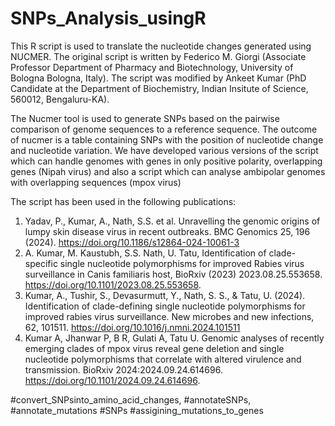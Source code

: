 # SNPs_Analysis_usingR
This R script is used to translate the nucleotide changes generated using NUCMER. The original script is written by Federico M. Giorgi (Associate Professor Department of Pharmacy and Biotechnology, University of Bologna Bologna, Italy). The script was modified by Ankeet Kumar (PhD Candidate at the Department of Biochemistry, Indian Insitute of Science, 560012, Bengaluru-KA).

The Nucmer tool is used to generate SNPs based on the pairwise comparison of genome sequences to a reference sequence. The outcome of nucmer is a table containing SNPs with the position of nucleotide change and nucleotide variation. We have developed various versions of the script which can handle genomes with genes in only positive polarity, overlapping genes (Nipah virus) and also a script which can analyse ambipolar genomes with overlapping sequences (mpox virus)


The script has been used in the following publications:
1. Yadav, P., Kumar, A., Nath, S.S. et al. Unravelling the genomic origins of lumpy skin disease virus in recent outbreaks. BMC Genomics 25, 196 (2024). https://doi.org/10.1186/s12864-024-10061-3
2. A. Kumar, M. Kaustubh, S.S. Nath, U. Tatu, Identification of clade-specific single nucleotide polymorphisms for improved Rabies virus surveillance in Canis familiaris host, BioRxiv (2023) 2023.08.25.553658. https://doi.org/10.1101/2023.08.25.553658.
3. Kumar, A., Tushir, S., Devasurmutt, Y., Nath, S. S., & Tatu, U. (2024). Identification of clade-defining single nucleotide polymorphisms for improved rabies virus surveillance. New microbes and new infections, 62, 101511. https://doi.org/10.1016/j.nmni.2024.101511
4. Kumar A, Jhanwar P, B R, Gulati A, Tatu U. Genomic analyses of recently emerging clades of mpox virus reveal gene deletion and single nucleotide polymorphisms that correlate with altered virulence and transmission. BioRxiv 2024:2024.09.24.614696. https://doi.org/10.1101/2024.09.24.614696.


#convert_SNPsinto_amino_acid_changes, #annotateSNPs, #annotate_mutations #SNPs #assigining_mutations_to_genes
